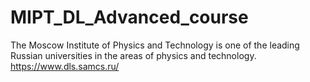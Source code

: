 # MIPT_DL_Advanced_course
The Moscow Institute of Physics and Technology is one of the leading Russian universities in the areas of physics and technology. https://www.dls.samcs.ru/

